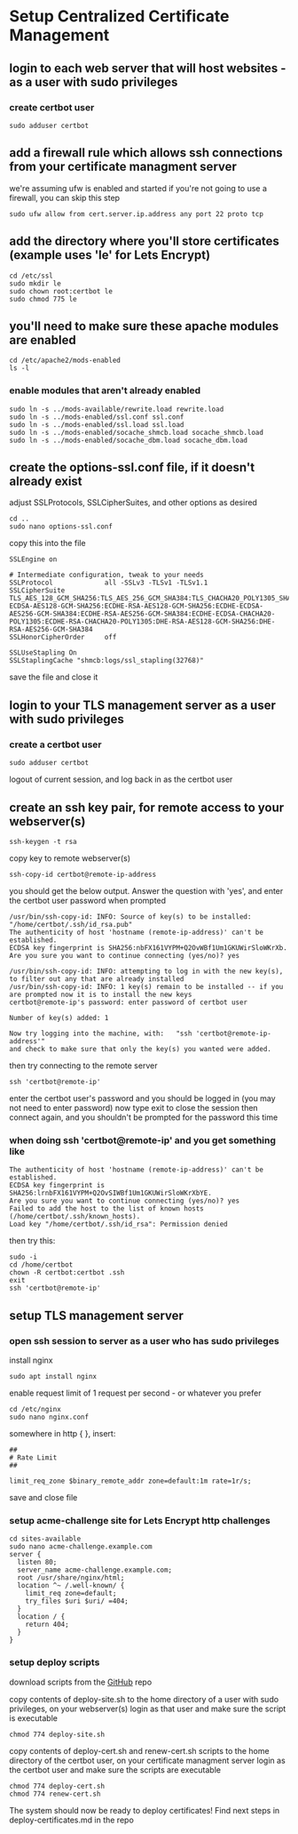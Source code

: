 # Setup Centralized Certificate Management

## login to each web server that will host websites - as a user with sudo privileges

### create certbot user

    sudo adduser certbot

## add a firewall rule which allows ssh connections from your certificate managment server

we're assuming ufw is enabled and started
if you're not going to use a firewall, you can skip this step

    sudo ufw allow from cert.server.ip.address any port 22 proto tcp

## add the directory where you'll store certificates (example uses 'le' for Lets Encrypt)

    cd /etc/ssl
    sudo mkdir le
    sudo chown root:certbot le
    sudo chmod 775 le

## you'll need to make sure these apache modules are enabled

    cd /etc/apache2/mods-enabled
    ls -l

### enable modules that aren't already enabled

    sudo ln -s ../mods-available/rewrite.load rewrite.load
    sudo ln -s ../mods-enabled/ssl.conf ssl.conf
    sudo ln -s ../mods-enabled/ssl.load ssl.load
    sudo ln -s ../mods-enabled/socache_shmcb.load socache_shmcb.load
    sudo ln -s ../mods-enabled/socache_dbm.load socache_dbm.load

## create the options-ssl.conf file, if it doesn't already exist

adjust SSLProtocols, SSLCipherSuites, and other options as desired

    cd ..
    sudo nano options-ssl.conf

copy this into the file

    SSLEngine on
    
    # Intermediate configuration, tweak to your needs
    SSLProtocol             all -SSLv3 -TLSv1 -TLSv1.1
    SSLCipherSuite          TLS_AES_128_GCM_SHA256:TLS_AES_256_GCM_SHA384:TLS_CHACHA20_POLY1305_SHA256:ECDHE-ECDSA-AES128-GCM-SHA256:ECDHE-RSA-AES128-GCM-SHA256:ECDHE-ECDSA-AES256-GCM-SHA384:ECDHE-RSA-AES256-GCM-SHA384:ECDHE-ECDSA-CHACHA20-POLY1305:ECDHE-RSA-CHACHA20-POLY1305:DHE-RSA-AES128-GCM-SHA256:DHE-RSA-AES256-GCM-SHA384
    SSLHonorCipherOrder     off

    SSLUseStapling On
    SSLStaplingCache "shmcb:logs/ssl_stapling(32768)"

save the file and close it

## login to your TLS management server as a user with sudo privileges

### create a certbot user

    sudo adduser certbot

logout of current session, and log back in as the certbot user

## create an ssh key pair, for remote access to your webserver(s)

    ssh-keygen -t rsa

copy key to remote webserver(s)

    ssh-copy-id certbot@remote-ip-address

you should get the below output. Answer the question with 'yes', and enter the certbot user password when prompted

    /usr/bin/ssh-copy-id: INFO: Source of key(s) to be installed: "/home/certbot/.ssh/id_rsa.pub"
    The authenticity of host 'hostname (remote-ip-address)' can't be established.
    ECDSA key fingerprint is SHA256:nbFX161VYPM+Q2OvWBf1Um1GKUWirSloWKrXb.
    Are you sure you want to continue connecting (yes/no)? yes
    
    /usr/bin/ssh-copy-id: INFO: attempting to log in with the new key(s), to filter out any that are already installed
    /usr/bin/ssh-copy-id: INFO: 1 key(s) remain to be installed -- if you are prompted now it is to install the new keys
    certbot@remote-ip's password: enter password of certbot user
    
    Number of key(s) added: 1
    
    Now try logging into the machine, with:   "ssh 'certbot@remote-ip-address'"
    and check to make sure that only the key(s) you wanted were added.

then try connecting to the remote server

    ssh 'certbot@remote-ip'

enter the certbot user's password and you should be logged in (you may not need to enter password)
now type exit to close the session
then connect again, and you shouldn't be prompted for the password this time

### when doing ssh 'certbot@remote-ip' and you get something like

    The authenticity of host 'hostname (remote-ip-address)' can't be established.
    ECDSA key fingerprint is SHA256:lrnbFX161VYPM+Q2OvSIWBf1Um1GKUWirSloWKrXbYE.
    Are you sure you want to continue connecting (yes/no)? yes
    Failed to add the host to the list of known hosts (/home/certbot/.ssh/known_hosts).
    Load key "/home/certbot/.ssh/id_rsa": Permission denied

then try this:

    sudo -i
    cd /home/certbot
    chown -R certbot:certbot .ssh
    exit
    ssh 'certbot@remote-ip'

## setup TLS management server

### open ssh session to server as a user who has sudo privileges

install nginx

    sudo apt install nginx

enable request limit of 1 request per second - or whatever you prefer

    cd /etc/nginx
    sudo nano nginx.conf

somewhere in http { }, insert:

    ##
    # Rate Limit
    ##
    
    limit_req_zone $binary_remote_addr zone=default:1m rate=1r/s;

save and close file

### setup acme-challenge site for Lets Encrypt http challenges

    cd sites-available
    sudo nano acme-challenge.example.com
    server {
      listen 80;
      server_name acme-challenge.example.com;
      root /usr/share/nginx/html;
      location ^~ /.well-known/ {
        limit_req zone=default;
        try_files $uri $uri/ =404;
      }
      location / {
        return 404;
      }
    }

### setup deploy scripts

download scripts from the [GitHub](https://github.com/endeavorcomm/le-cms) repo

copy contents of deploy-site.sh to the home directory of a user with sudo privileges, on your webserver(s)
login as that user and make sure the script is executable

    chmod 774 deploy-site.sh

copy contents of deploy-cert.sh and renew-cert.sh scripts to the home directory of the certbot user, on your certificate managment server
login as the certbot user and make sure the scripts are executable

    chmod 774 deploy-cert.sh
    chmod 774 renew-cert.sh

The system should now be ready to deploy certificates! Find next steps in deploy-certificates.md in the repo
